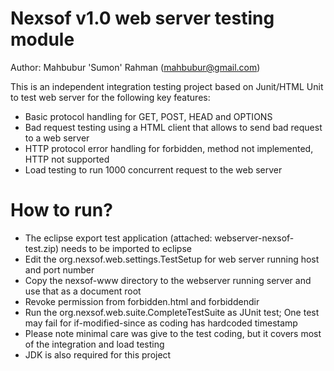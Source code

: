Nexsof v1.0 web server testing module
=====================================
Author: Mahbubur 'Sumon' Rahman (mahbubur@gmail.com)


This is an independent integration testing project based on Junit/HTML Unit to test web server for the following key features:
* Basic protocol handling for GET, POST, HEAD and OPTIONS
* Bad request testing using a HTML client that allows to send bad request to a web server
* HTTP protocol error handling for forbidden, method not implemented, HTTP not supported
* Load testing to run 1000 concurrent request to the web server

How to run?
===========
* The eclipse export test application (attached: webserver-nexsof-test.zip) needs to be imported to eclipse
* Edit the org.nexsof.web.settings.TestSetup for web server running host and port number
* Copy the nexsof-www directory to the webserver running server and use that as a document root
* Revoke permission from forbidden.html and forbiddendir
* Run the org.nexsof.web.suite.CompleteTestSuite as JUnit test; One test may fail for if-modified-since as coding has hardcoded timestamp
* Please note minimal care was give to the test coding, but it covers most of the integration and load testing
* JDK is also required for this project  
